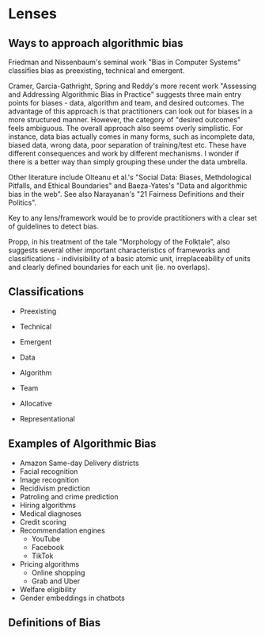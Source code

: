 # Lenses

## Ways to approach algorithmic bias

Friedman and Nissenbaum's seminal work "Bias in Computer Systems" classifies bias as preexisting, technical and emergent.

Cramer, Garcia-Gathright, Spring and Reddy's more recent work "Assessing and Addressing Algorithmic Bias in Practice" suggests three main entry points for biases - data, algorithm and team, and desired outcomes. The advantage of this approach is that practitioners can look out for biases in a more structured manner. However, the category of "desired outcomes" feels ambiguous. The overall approach also seems overly simplistic. For instance, data bias actually comes in many forms, such as incomplete data, biased data, wrong data, poor separation of training/test etc. These have different consequences and work by different mechanisms. I wonder if there is a better way than simply grouping these under the data umbrella.

Other literature include Olteanu et al.'s "Social Data: Biases, Methdological Pitfalls, and Ethical Boundaries" and Baeza-Yates's "Data and algorithmic bias in the web". See also Narayanan's "21 Fairness Definitions and their Politics".

Key to any lens/framework would be to provide practitioners with a clear set of guidelines to detect bias.

Propp, in his treatment of the tale "Morphology of the Folktale", also suggests several other important characteristics of frameworks and classifications - indivisibility of a basic atomic unit, irreplaceability of units and clearly defined boundaries for each unit (ie. no overlaps).

## Classifications

- Preexisting
- Technical
- Emergent

- Data
- Algorithm
- Team

- Allocative
- Representational

## Examples of Algorithmic Bias

- Amazon Same-day Delivery districts
- Facial recognition
- Image recognition
- Recidivism prediction
- Patroling and crime prediction
- Hiring algorithms
- Medical diagnoses
- Credit scoring
- Recommendation engines
	- YouTube
	- Facebook
	- TikTok
- Pricing algorithms
	- Online shopping
	- Grab and Uber
- Welfare eligibility
- Gender embeddings in chatbots

## Definitions of Bias
